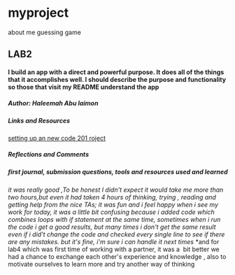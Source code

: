 # myproject
about me guessing game

## LAB2

#### I build an app with a direct and powerful purpose. It does all of the things that it accomplishes well. I should describe the purpose and functionality so those that visit my README understand the app

##### Author: Haleemah Abu laimon


##### Links and Resources
[setting up an new code 201  roject ](https://codefellows.github.io/code-201-guide/curriculum/class-02/project_setup)

##### Reflections and Comments
##### first journal, submission questions, tools and resources used and learned
*it was really good ,To be honest I didn't expect it would take me more than two hours,but even it had taken 4 hours of thinking, trying , reading and getting help from the nice TAs; it was fun and i feel happy when i see my work* 
*for today, it was a little bit confusing because i added  code which combines loops with if statement at the same time, sometimes when i run the code i get a good results, but many times i don't get the same result even if i did't change the code and checked every single line to see if there are any mistakes. but it's fine, i'm sure i can handle it next times*
*and for lab4 which was first time of working with a partner, it was a  bit better  we had a chance to exchange each other's experience and knowledge , also to motivate ourselves to learn more and try another way of thinking
